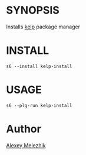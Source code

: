 # SYNOPSIS

Installs [kelp](ttps://github.com/crhuber/kelp) package manager

# INSTALL

    s6 --install kelp-install

# USAGE

    s6 --plg-run kelp-install

# Author

[Alexey Melezhik](mailto:melezhik@gmail.com)
